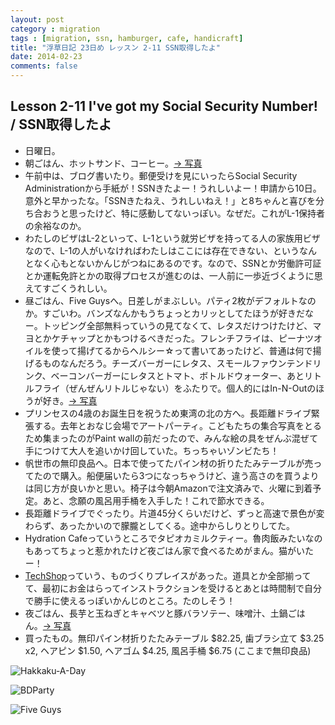 ```yaml
---
layout: post
category : migration
tags : [migration, ssn, hamburger, cafe, handicraft]
title: "浮草日記 23日め レッスン 2-11 SSN取得したよ"
date: 2014-02-23
comments: false
---
```

## Lesson 2-11 I've got my Social Security Number! / SSN取得したよ

* 日曜日。 &nbsp; 
* 朝ごはん、ホットサンド、コーヒー。[-> 写真](http://instagram.com/p/kxIhZ0FDSN/)
* 午前中は、ブログ書いたり。郵便受けを見にいったらSocial Security Administrationから手紙が！SSNきたよー！うれしいよー！申請から10日。意外と早かったな。「SSNきたねえ、うれしいねえ！」と8ちゃんと喜びを分ち合おうと思ったけど、特に感動してないっぽい。なぜだ。これがL-1保持者の余裕なのか。
* わたしのビザはL-2といって、L-1という就労ビザを持ってる人の家族用ビザなので、L-1の人がいなければわたしはここには存在できない、というなんとなく心もとないかんじがつねにあるのです。なので、SSNとか労働許可証とか運転免許とかの取得プロセスが進むのは、一人前に一歩近づくように思えてすごくうれしい。
* 昼ごはん、Five Guysへ。日差しがまぶしい。パティ2枚がデフォルトなのか。すごいわ。バンズなんかもうちょっとカリッとしてたほうが好きだなー。トッピング全部無料っていうの見てなくて、レタスだけつけたけど、マヨとかケチャップとかもつけるべきだった。フレンチフライは、ピーナツオイルを使って揚げてるからヘルシー☆って書いてあったけど、普通は何で揚げるものなんだろう。チーズバーガーにレタス、スモールファウンテンドリンク、ベーコンバーガーにレタスとトマト、ボトルドウォーター、あとリトルフライ（ぜんぜんリトルじゃない）をふたりで。個人的にはIn-N-Outのほうが好き。[-> 写真](http://instagram.com/p/kyKY_GFDdT/)
* プリンセスの4歳のお誕生日を祝うため東湾の北の方へ。長距離ドライブ緊張する。去年とおなじ会場でアートパーティ。こどもたちの集合写真をとるため集まったのがPaint wallの前だったので、みんな絵の具をぜんぶ混ぜて手につけて大人を追いかけ回していた。ちっちゃいゾンビたち！
* 帆世市の無印良品へ。日本で使ってたパイン材の折りたたみテーブルが売ってたので購入。船便届いたら3つになっちゃうけど、違う高さのを買うよりは同じ方が良いかと思い。椅子は今朝Amazonで注文済みで、火曜に到着予定。あと、念願の風呂用手桶を入手した！これで節水できる。
* 長距離ドライブでぐったり。片道45分くらいだけど、ずっと高速で景色が変わらず、あったかいので朦朧としてくる。途中からしりとりしてた。
* Hydration Cafeっていうところでタピオカミルクティー。魯肉飯みたいなのもあってちょっと惹かれたけど夜ごはん家で食べるためがまん。猫がいたー！
* [TechShop](http://techshop.ws/ts_sanjose.html)っていう、ものづくりプレイスがあった。道具とか全部揃ってて、最初にお金はらってインストラクションを受けるとあとは時間制で自分で勝手に使えるっぽいかんじのところ。たのしそう！
* 夜ごはん、長芋と玉ねぎとキャベツと豚バラソテー、味噌汁、土鍋ごはん。[-> 写真](http://instagram.com/p/k0orSNFDWh/)
* 買ったもの。無印パイン材折りたたみテーブル $82.25, 歯ブラシ立て $3.25 x2, ヘアピン $1.50, ヘアゴム $4.25, 風呂手桶 $6.75 (ここまで無印良品)

![Hakkaku-A-Day](https://lh6.googleusercontent.com/-HNgHGrgyHCg/UwwvvS2WajI/AAAAAAAB7Dk/F72JBq2b5EQ/w620-h465-no/P1150750.JPG)

![BDParty](https://lh4.googleusercontent.com/-rYKixJ_5p5s/UwwWBoZ3f0I/AAAAAAAB7Bg/30vfakcq7Ec/w620-h465-no/P1150741.JPG)

![Five Guys](https://lh4.googleusercontent.com/-sLkKprpEjY8/Uw2QqwyNrLI/AAAAAAAB7I4/ULpb833hTKE/w620-h465-no/P1150714.JPG)